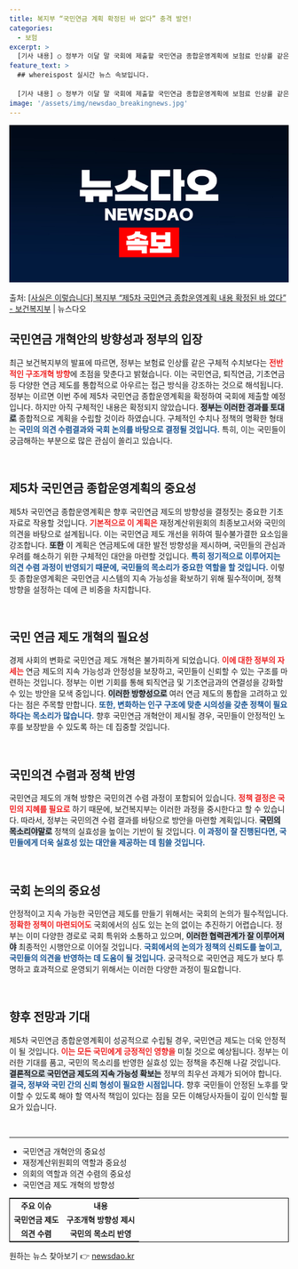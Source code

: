 ```yaml
---
title: 복지부 “국민연금 계획 확정된 바 없다” 충격 발언!
categories:
  - 보험
excerpt: >
  [기사 내용] ○ 정부가 이달 말 국회에 제출할 국민연금 종합운영계획에 보험료 인상률 같은 구체적인 연금개혁…
feature_text: >
  ## whereispost 실시간 뉴스 속보입니다.

  [기사 내용] ○ 정부가 이달 말 국회에 제출할 국민연금 종합운영계획에 보험료 인상률 같은 구체적인 연금개혁…
image: '/assets/img/newsdao_breakingnews.jpg'
---
```


![뉴스다오 속보](/assets/img/newsdao_breakingnews.jpg)

<p>출처: <a href="https://newsdao.kr/2184" rel="dofollow">[사실은 이렇습니다] 복지부 “제5차 국민연금 종합운영계획 내용 확정된 바 없다” - 보건복지부</a> | 뉴스다오</p>

<h2 data-ke-size="size26">국민연금 개혁안의 방향성과 정부의 입장</h2>

<p data-ke-size="size16">최근 보건복지부의 발표에 따르면, 정부는 보험료 인상률 같은 구체적 수치보다는 <b><span style="color: #ee2323;">전반적인 구조개혁 방향</span></b>에 초점을 맞춘다고 밝혔습니다. 이는 국민연금, 퇴직연금, 기초연금 등 다양한 연금 제도를 통합적으로 아우르는 접근 방식을 강조하는 것으로 해석됩니다. 정부는 이르면 이번 주에 제5차 국민연금 종합운영계획을 확정하여 국회에 제출할 예정입니다. 하지만 아직 구체적인 내용은 확정되지 않았습니다. <b><span style="background-color: #21538527;">정부는 이러한 경과를 토대로</span></b> 종합적으로 계획을 수립할 것이라 하였습니다. 구체적인 수치나 정책의 명확한 형태는 <b><span style="color: #1a5490;">국민의 의견 수렴결과와 국회 논의를 바탕으로 결정될 것입니다.</span></b> 특히, 이는 국민들이 궁금해하는 부분으로 많은 관심이 쏠리고 있습니다.</p>

<p data-ke-size="size16">&nbsp;</p>

<h2 data-ke-size="size26">제5차 국민연금 종합운영계획의 중요성</h2>

<p data-ke-size="size16">제5차 국민연금 종합운영계획은 향후 국민연금 제도의 방향성을 결정짓는 중요한 기초 자료로 작용할 것입니다. <b><span style="color: #ee2323;">기본적으로 이 계획은</span></b> 재정계산위원회의 최종보고서와 국민의 의견을 바탕으로 설계됩니다. 이는 국민연금 제도 개선을 위하여 필수불가결한 요소임을 강조합니다. <b><span style="background-color: #21538527;">또한</span></b> 이 계획은 연금제도에 대한 발전 방향성을 제시하며, 국민들의 관심과 우려를 해소하기 위한 구체적인 대안을 마련할 것입니다. <b><span style="color: #1a5490;">특히 정기적으로 이루어지는 의견 수렴 과정이 반영되기 때문에, 국민들의 목소리가 중요한 역할을 할 것입니다.</span></b> 이렇듯 종합운영계획은 국민연금 시스템의 지속 가능성을 확보하기 위해 필수적이며, 정책 방향을 설정하는 데에 큰 비중을 차지합니다.</p>

<p data-ke-size="size16">&nbsp;</p>

<h2 data-ke-size="size26">국민 연금 제도 개혁의 필요성</h2>

<p data-ke-size="size16">경제 사회의 변화로 국민연금 제도 개혁은 불가피하게 되었습니다. <b><span style="color: #ee2323;">이에 대한 정부의 자세는</span></b> 연금 제도의 지속 가능성과 안정성을 보장하고, 국민들이 신뢰할 수 있는 구조를 마련하는 것입니다. 정부는 이번 기회를 통해 퇴직연금 및 기초연금과의 연결성을 강화할 수 있는 방안을 모색 중입니다. <b><span style="background-color: #21538527;">이러한 방향성으로</span></b> 여러 연금 제도의 통합을 고려하고 있다는 점은 주목할 만합니다. <b><span style="color: #1a5490;">또한, 변화하는 인구 구조에 맞춘 시의성을 갖춘 정책이 필요하다는 목소리가 많습니다.</span></b> 향후 국민연금 개혁안이 제시될 경우, 국민들이 안정적인 노후를 보장받을 수 있도록 하는 데 집중할 것입니다.</p>

<p data-ke-size="size16">&nbsp;</p>

<h2 data-ke-size="size26">국민의견 수렴과 정책 반영</h2>

<p data-ke-size="size16">국민연금 제도의 개혁 방향은 국민의견 수렴 과정이 포함되어 있습니다. <b><span style="color: #ee2323;">정책 결정은 국민의 지혜를 필요로</span></b> 하기 때문에, 보건복지부는 이러한 과정을 중시한다고 할 수 있습니다. 따라서, 정부는 국민의견 수렴 결과를 바탕으로 방안을 마련할 계획입니다. <b><span style="background-color: #21538527;">국민의 목소리야말로</span></b> 정책의 실효성을 높이는 기반이 될 것입니다. <b><span style="color: #1a5490;">이 과정이 잘 진행된다면, 국민들에게 더욱 실효성 있는 대안을 제공하는 데 힘쓸 것입니다.</span></b></p>

<p data-ke-size="size16">&nbsp;</p>

<h2 data-ke-size="size26">국회 논의의 중요성</h2>

<p data-ke-size="size16">안정적이고 지속 가능한 국민연금 제도를 만들기 위해서는 국회의 논의가 필수적입니다. <b><span style="color: #ee2323;">정확한 정책이 마련되어도</span></b> 국회에서의 심도 있는 논의 없이는 추진하기 어렵습니다. 정부는 이미 다양한 경로로 국회 특위와 소통하고 있으며, <b><span style="background-color: #21538527;">이러한 협력관계가 잘 이루어져야</span></b> 최종적인 시행안으로 이어질 것입니다. <b><span style="color: #1a5490;">국회에서의 논의가 정책의 신뢰도를 높이고, 국민들의 의견을 반영하는 데 도움이 될 것입니다.</span></b> 궁극적으로 국민연금 제도가 보다 투명하고 효과적으로 운영되기 위해서는 이러한 다양한 과정이 필요합니다.</p>

<p data-ke-size="size16">&nbsp;</p>

<h2 data-ke-size="size26">향후 전망과 기대</h2>

<p data-ke-size="size16">제5차 국민연금 종합운영계획이 성공적으로 수립될 경우, 국민연금 제도는 더욱 안정적이 될 것입니다. <b><span style="color: #ee2323;">이는 모든 국민에게 긍정적인 영향을</span></b> 미칠 것으로 예상됩니다. 정부는 이러한 기대를 품고, 국민의 목소리를 반영한 실효성 있는 정책을 추진해 나갈 것입니다. <b><span style="background-color: #21538527;">결론적으로 국민연금 제도의 지속 가능성 확보는</span></b> 정부의 최우선 과제가 되어야 합니다. <b><span style="color: #1a5490;">결국, 정부와 국민 간의 신뢰 형성이 필요한 시점입니다.</span></b> 향후 국민들이 안정된 노후를 맞이할 수 있도록 해야 할 역사적 책임이 있다는 점을 모든 이해당사자들이 깊이 인식할 필요가 있습니다.</p>

<p data-ke-size="size16">&nbsp;</p>

<hr>

<ul>
    <li>국민연금 개혁안의 중요성</li>
    <li>재정계산위원회의 역할과 중요성</li>
    <li>의회의 역할과 의견 수렴의 중요성</li>
    <li>국민연금 제도 개혁의 방향성</li>
</ul>

<table style="border-collapse: collapse; width: 100%; border: 1px solid black;">
    <tr>
        <td style="text-align: center; height: 17px;"><b>주요 이슈</b></td>
        <td style="text-align: center; height: 17px;"><b>내용</b></td>
    </tr>
    <tr>
        <td style="text-align: center; height: 17px;"><b>국민연금 제도</b></td>
        <td style="text-align: center; height: 17px;"><b>구조개혁 방향성 제시</b></td>
    </tr>
    <tr>
        <td style="text-align: center; height: 17px;"><b>의견 수렴</b></td>
        <td style="text-align: center; height: 17px;"><b>국민의 목소리 반영</b></td>
    </tr>
</table> 

원하는 뉴스 찾아보기 👉 <a href="https://newsdao.kr" rel="dofollow">newsdao.kr</a>


